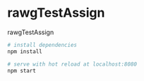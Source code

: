 # rawgTestAssign
rawgTestAssign

``` bash
# install dependencies
npm install

# serve with hot reload at localhost:8080
npm start

```
